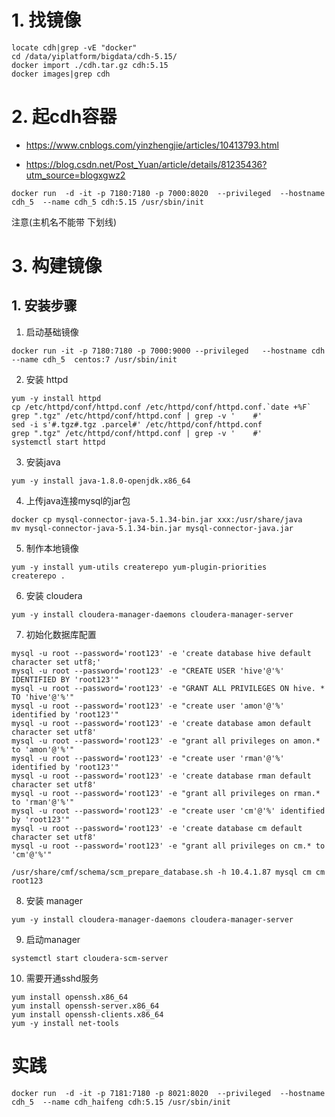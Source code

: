 # 1. 找镜像

```shell
locate cdh|grep -vE "docker"
cd /data/yiplatform/bigdata/cdh-5.15/
docker import ./cdh.tar.gz cdh:5.15
docker images|grep cdh
```

# 2. 起cdh容器

- https://www.cnblogs.com/yinzhengjie/articles/10413793.html

- https://blog.csdn.net/Post_Yuan/article/details/81235436?utm_source=blogxgwz2

```shell
docker run  -d -it -p 7180:7180 -p 7000:8020  --privileged  --hostname cdh_5  --name cdh_5 cdh:5.15 /usr/sbin/init
```

注意(主机名不能带 下划线)

# 3. 构建镜像
## 1. 安装步骤
1. 启动基础镜像

```
docker run -it -p 7180:7180 -p 7000:9000 --privileged   --hostname cdh  --name cdh_5  centos:7 /usr/sbin/init
```

2. 安装 httpd
```shell
yum -y install httpd
cp /etc/httpd/conf/httpd.conf /etc/httpd/conf/httpd.conf.`date +%F` 
grep ".tgz" /etc/httpd/conf/httpd.conf | grep -v '    #'
sed -i s'#.tgz#.tgz .parcel#' /etc/httpd/conf/httpd.conf
grep ".tgz" /etc/httpd/conf/httpd.conf | grep -v '    #'
systemctl start httpd 
```

3. 安装java
```shell
yum -y install java-1.8.0-openjdk.x86_64
```

4. 上传java连接mysql的jar包
```shell
docker cp mysql-connector-java-5.1.34-bin.jar xxx:/usr/share/java
mv mysql-connector-java-5.1.34-bin.jar mysql-connector-java.jar
```

5. 制作本地镜像
```shell
yum -y install yum-utils createrepo yum-plugin-priorities
createrepo .
```

6. 安装 cloudera
```shell
yum -y install cloudera-manager-daemons cloudera-manager-server
```

7. 初始化数据库配置
```shell
mysql -u root --password='root123' -e 'create database hive default character set utf8;' 
mysql -u root --password='root123' -e "CREATE USER 'hive'@'%' IDENTIFIED BY 'root123'" 
mysql -u root --password='root123' -e "GRANT ALL PRIVILEGES ON hive. * TO 'hive'@'%'" 
mysql -u root --password='root123' -e "create user 'amon'@'%' identified by 'root123'"
mysql -u root --password='root123' -e 'create database amon default character set utf8'
mysql -u root --password='root123' -e "grant all privileges on amon.* to 'amon'@'%'"
mysql -u root --password='root123' -e "create user 'rman'@'%' identified by 'root123'"
mysql -u root --password='root123' -e 'create database rman default character set utf8' 
mysql -u root --password='root123' -e "grant all privileges on rman.* to 'rman'@'%'"
mysql -u root --password='root123' -e "create user 'cm'@'%' identified by 'root123'"
mysql -u root --password='root123' -e 'create database cm default character set utf8' 
mysql -u root --password='root123' -e "grant all privileges on cm.* to 'cm'@'%'" 

/usr/share/cmf/schema/scm_prepare_database.sh -h 10.4.1.87 mysql cm cm root123
```

8. 安装 manager
```shell
yum -y install cloudera-manager-daemons cloudera-manager-server
```

9. 启动manager
```shell
systemctl start cloudera-scm-server 
```

10. 需要开通sshd服务
```shell
yum install openssh.x86_64
yum install openssh-server.x86_64
yum install openssh-clients.x86_64
yum -y install net-tools
```



# 实践

```shell
docker run  -d -it -p 7181:7180 -p 8021:8020  --privileged  --hostname cdh_5  --name cdh_haifeng cdh:5.15 /usr/sbin/init
```


